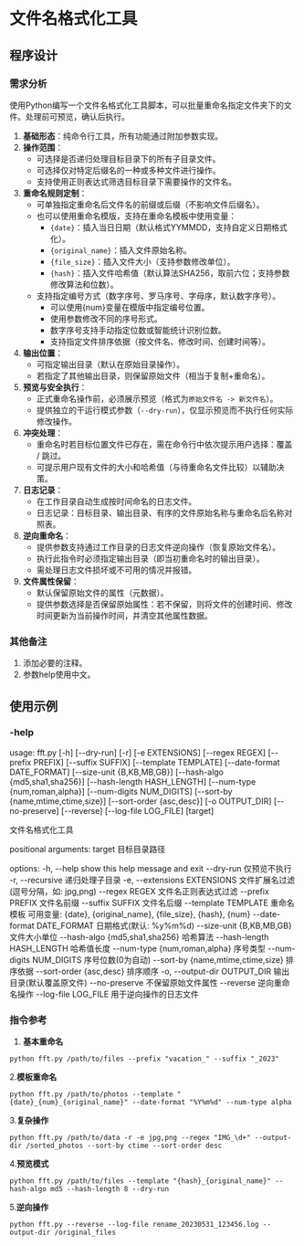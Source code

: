 # 文件名格式化工具

## 程序设计

### 需求分析

使用Python编写一个文件名格式化工具脚本，可以批量重命名指定文件夹下的文件。处理前可预览，确认后执行。

1. **基础形态**：纯命令行工具，所有功能通过附加参数实现。
2. **操作范围**：
   - 可选择是否递归处理目标目录下的所有子目录文件。
   - 可选择仅对特定后缀名的一种或多种文件进行操作。
   - 支持使用正则表达式筛选目标目录下需要操作的文件名。
3. **重命名规则定制**：
   - 可单独指定重命名后文件名的前缀或后缀（不影响文件后缀名）。
   - 也可以使用重命名模版，支持在重命名模板中使用变量：
     - `{date}`：插入当日日期（默认格式YYMMDD，支持自定义日期格式化）。
     - `{original_name}`：插入文件原始名称。
     - `{file_size}`：插入文件大小（支持参数修改单位）。
     - `{hash}`：插入文件哈希值（默认算法SHA256，取前六位；支持参数修改算法和位数）。
   - 支持指定编号方式（数字序号、罗马序号、字母序，默认数字序号）。
     - 可以使用{num}变量在模版中指定编号位置。
     - 使用参数修改不同的序号形式。
     - 数字序号支持手动指定位数或智能统计识别位数。
     - 支持指定文件排序依据（按文件名、修改时间、创建时间等）。
4. **输出位置**：
   - 可指定输出目录（默认在原始目录操作）。
   - 若指定了其他输出目录，则保留原始文件（相当于复制+重命名）。
5. **预览与安全执行**：
   - 正式重命名操作前，必须展示预览（格式为`原始文件名 -> 新文件名`）。
   - 提供独立的干运行模式参数（`--dry-run`），仅显示预览而不执行任何实际修改操作。
6. **冲突处理**：
   - 重命名时若目标位置文件已存在，需在命令行中依次提示用户选择：覆盖 / 跳过。
   - 可提示用户现有文件的大小和哈希值（与待重命名文件比较）以辅助决策。
7. **日志记录**：
   - 在工作目录自动生成按时间命名的日志文件。
   - 日志记录：目标目录、输出目录、有序的文件原始名称与重命名后名称对照表。
8. **逆向重命名**：
   - 提供参数支持通过工作目录的日志文件逆向操作（恢复原始文件名）。
   - 执行此指令时必须指定输出目录（即当初重命名时的输出目录）。
   - 需处理日志文件损坏或不可用的情况并报错。
9. **文件属性保留**：
   - 默认保留原始文件的属性（元数据）。
   - 提供参数选择是否保留原始属性：若不保留，则将文件的创建时间、修改时间更新为当前操作时间，并清空其他属性数据。

### 其他备注

1. 添加必要的注释。
2. 参数help使用中文。

## 使用示例

### -help

usage: fft.py [-h] [--dry-run] [-r] [-e EXTENSIONS] [--regex REGEX] [--prefix PREFIX] [--suffix SUFFIX] [--template TEMPLATE] [--date-format DATE_FORMAT]
              [--size-unit {B,KB,MB,GB}] [--hash-algo {md5,sha1,sha256}] [--hash-length HASH_LENGTH] [--num-type {num,roman,alpha}] [--num-digits NUM_DIGITS]
              [--sort-by {name,mtime,ctime,size}] [--sort-order {asc,desc}] [-o OUTPUT_DIR] [--no-preserve] [--reverse] [--log-file LOG_FILE]
              [target]

文件名格式化工具

positional arguments:
  target                目标目录路径

options:
  -h, --help            show this help message and exit
  --dry-run             仅预览不执行
  -r, --recursive       递归处理子目录
  -e, --extensions EXTENSIONS
                        文件扩展名过滤(逗号分隔，如: jpg,png)
  --regex REGEX         文件名正则表达式过滤
  --prefix PREFIX       文件名前缀
  --suffix SUFFIX       文件名后缀
  --template TEMPLATE   重命名模板
                        可用变量: {date}, {original_name}, {file_size}, {hash}, {num}
  --date-format DATE_FORMAT
                        日期格式(默认: %y%m%d)
  --size-unit {B,KB,MB,GB}
                        文件大小单位
  --hash-algo {md5,sha1,sha256}
                        哈希算法
  --hash-length HASH_LENGTH
                        哈希值长度
  --num-type {num,roman,alpha}
                        序号类型
  --num-digits NUM_DIGITS
                        序号位数(0为自动)
  --sort-by {name,mtime,ctime,size}
                        排序依据
  --sort-order {asc,desc}
                        排序顺序
  -o, --output-dir OUTPUT_DIR
                        输出目录(默认覆盖原文件)
  --no-preserve         不保留原始文件属性
  --reverse             逆向重命名操作
  --log-file LOG_FILE   用于逆向操作的日志文件

### 指令参考

1. **基本重命名**

```
python fft.py /path/to/files --prefix "vacation_" --suffix "_2023"
```

2.**模板重命名**

```
python fft.py /path/to/photos --template "{date}_{num}_{original_name}" --date-format "%Y%m%d" --num-type alpha
```

3.**复杂操作**

```
python fft.py /path/to/data -r -e jpg,png --regex "IMG_\d+" --output-dir /sorted_photos --sort-by ctime --sort-order desc
```

4.**预览模式**

```
python fft.py /path/to/files --template "{hash}_{original_name}" --hash-algo md5 --hash-length 8 --dry-run
```

5.**逆向操作**

```
python fft.py --reverse --log-file rename_20230531_123456.log --output-dir /original_files
```
